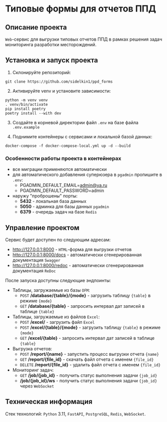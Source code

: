 # Типовые формы для отчетов ППД

## Описание проекта

`Web`-сервис для выгрузки типовых отчетов ППД в рамках решения задач мониторинга разработки месторождений.

## Установка и запуск проекта

1. Склонируйте репозиторий:
```
git clone https://github.com/sidelkin1/ppd_forms
```

2. Активируйте venv и установите зависимости:
```
python -m venv venv
. venv/bin/activate
pip install poetry
poetry install --with dev
```

3. Создайте в корневой директории файл `.env` на базе файла `.env.example`

4. Поднимите контейнеры с сервисами и локальной базой данных:
```
docker-compose -f docker-compose-local.yml up -d --build
```

### Особенности работы проекта в контейнерах

* все миграции применяются автоматически
* для автоматического добавления суперюзера в `pgadmin` пропишите в `.env`:
  * PGADMIN_DEFAULT_EMAIL=admin@ya.ru
  * PGADMIN_DEFAULT_PASSWORD=admin
* наружу "проброшены" порты:
  * **5432** - локальная база данных
  * **5050** - админка для базы данных `pgadmin`
  * **6379** - очередь задач на базе `Redis`

## Управление проектом

Сервис будет доступен по следующим адресам:
- http://127.0.0.1:8000 - `HTML`-форма для выгрузки отчетов
- http://127.0.0.1:8000/docs - автоматически сгенерированная документация `Swagger`
- http://127.0.0.1:8000/redoc - автоматически сгенерированная документация `ReDoc`

После запуска доступны следующие эндпоинты:
- Таблицы, загружаемые из базы `OFM`:
    - `POST` **/database/{table}/{mode}** - загрузить таблицу `{table}` в режиме `{mode}`
    - `GET` **/database/{table}** - запросить интервал дат записей в таблице `{table}`
- Таблицы, загружаемые из файлов `Excel`:
    - `POST` **/excel/** - загрузить файл `Excel`
    - `POST` **/excel/{table}/{mode}** - загрузить таблицу `{table}` в режиме `{mode}`
    - `GET` **/excel/{table}** - запросить интервал дат записей в таблице `{table}`
- Выгрузка отчетов:
    - `POST` **/report/{name}** - запустить процесс выгрузки отчета `{name}`
    - `GET` **/report/{file_id}** - скачать файл отчета с именем `{file_id}`
    - `DELETE` **/report/{file_id}** - удалить файл отчета с именем `{file_id}`
- Мониторинг задач:
    - `GET` **/job/{job_id}** - получить статус выполнения задачи `{job_id}`
    - **/job/{job_id}/ws** - получить статус выполнения задачи `{job_id}` через `WebSocket`

## Техническая информация

Стек технологий: `Python` 3.11, `FastAPI`, `PostgreSQL`, `Redis`, `WebSocket`.
